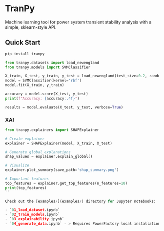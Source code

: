 # TranPy

Machine learning tool for power system transient stability analysis with a simple, sklearn-style API.

## Quick Start

```bash
pip install tranpy
```

```python
from tranpy.datasets import load_newengland
from tranpy.models import SVMClassifier

X_train, X_test, y_train, y_test = load_newengland(test_size=0.2, random_state=42)
model = SVMClassifier(kernel='rbf')
model.fit(X_train, y_train)

accuracy = model.score(X_test, y_test)
print(f"Accuracy: {accuracy:.4f}")

results = model.evaluate(X_test, y_test, verbose=True)
```

### XAI 

```python
from tranpy.explainers import SHAPExplainer

# Create explainer
explainer = SHAPExplainer(model, X_train, X_test)

# Generate global explanations
shap_values = explainer.explain_global()

# Visualize
explainer.plot_summary(save_path='shap_summary.png')

# Important features
top_features = explainer.get_top_features(n_features=10)
print(top_features)
``

Check out the [examples/](examples/) directory for Jupyter notebooks:

- `01_load_dataset.ipynb`
- `02_train_models.ipynb`
- `03_explainability.ipynb`
- `04_generate_data.ipynb` - > Requires PowerFactory local installation


